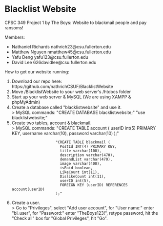 # Blacklist Website
CPSC 349 Project 1 by The Boys: Website to blackmail people and pay ransoms!

Members:
<ul>
	<li>Nathaniel Richards nathrich23@csu.fullerton.edu</li>
	<li>Matthew Nguyen nmatthew45@csu.fullerton.edu</li>
	<li>Yafu Deng yafu123@csu.fullerton.edu</li>
	<li>David Lee 626davidlee@csu.fullerton.edu</li>
</ul>

How to get our website running:  
<ol>
<li>Download our repo here: https://github.com/nathrichCSUF/BlacklistWebsite</li>
<li>Move /BlacklistWebsite to your web server's /htdocs folder</li>
<li>Start up your web server & MySQL (We are using XAMPP & phpMyAdmin)</li>
<li>Create a database called "blacklistwebsite" and use it.</li>
>        MySQL commands: "CREATE DATABASE blacklistwebsite;"  
                        "use blacklistwebsite;"

<li>Create two tables, account & blackmail.</li>
>        MySQL commands: "CREATE TABLE account (
                          userID int(5) PRIMARY KEY,
                          username varchar(10),
                          password varchar(10)
                         );"

                        "CREATE TABLE blackmail (
                          PostId INT(4) PRIMARY KEY,
                          title varchar(100),
                          description varchar(470),
                          demandList varchar(470),
                          image varchar(400),
                          isPaid boolean,
                          LikeCount int(11),
                          DislikeCount int(11),
                          userID int(5),
                          FOREIGN KEY (userID) REFERENCES account(userID)
                        );"
<li>Create a user.</li>>  Go to "Privileges", select "Add user account",
        for "User name:" enter "bl_user", for "Password:" enter "TheBoys123!",
        retype password, hit the "Check all" box for "Global Privileges",
        hit "Go".
</ol>

